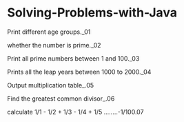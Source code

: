 # Solving-Problems-with-Java

Print different age groups._01

whether the number is prime._02

Print all prime numbers between 1 and 100._03

Prints all the leap years between 1000 to 2000._04

Output multiplication table_.05

Find the greatest common divisor_.06

calculate 1/1 - 1/2 + 1/3 - 1/4 + 1/5 ........-1/100.07
